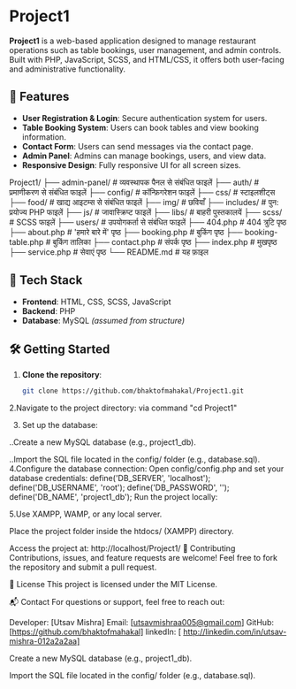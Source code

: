 # Project1

**Project1** is a web-based application designed to manage restaurant operations such as table bookings, user management, and admin controls. Built with PHP, JavaScript, SCSS, and HTML/CSS, it offers both user-facing and administrative functionality.

## 🚀 Features

- **User Registration & Login**: Secure authentication system for users.
- **Table Booking System**: Users can book tables and view booking information.
- **Contact Form**: Users can send messages via the contact page.
- **Admin Panel**: Admins can manage bookings, users, and view data.
- **Responsive Design**: Fully responsive UI for all screen sizes.

Project1/
├── admin-panel/        # व्यवस्थापक पैनल से संबंधित फाइलें
├── auth/               # प्रमाणीकरण से संबंधित फाइलें
├── config/             # कॉन्फ़िगरेशन फाइलें
├── css/                # स्टाइलशीट्स
├── food/               # खाद्य आइटम्स से संबंधित फाइलें
├── img/                # छवियाँ
├── includes/           # पुन: प्रयोज्य PHP फाइलें
├── js/                 # जावास्क्रिप्ट फाइलें
├── libs/               # बाहरी पुस्तकालयें
├── scss/               # SCSS फाइलें
├── users/              # उपयोगकर्ता से संबंधित फाइलें
├── 404.php             # 404 त्रुटि पृष्ठ
├── about.php           # 'हमारे बारे में' पृष्ठ
├── booking.php         # बुकिंग पृष्ठ
├── booking-table.php   # बुकिंग तालिका
├── contact.php         # संपर्क पृष्ठ
├── index.php           # मुखपृष्ठ
├── service.php         # सेवाएं पृष्ठ
└── README.md           # यह फ़ाइल

## 🧰 Tech Stack

- **Frontend**: HTML, CSS, SCSS, JavaScript
- **Backend**: PHP
- **Database**: MySQL *(assumed from structure)*

## 🛠️ Getting Started

1. **Clone the repository**:
   ```bash
   git clone https://github.com/bhaktofmahakal/Project1.git
2.Navigate to the project directory:
 via command "cd Project1"
 
3. Set up the database:

..Create a new MySQL database (e.g., project1_db).

..Import the SQL file located in the config/ folder (e.g., database.sql).
4.Configure the database connection:
Open config/config.php and set your database credentials:
define('DB_SERVER', 'localhost');
define('DB_USERNAME', 'root');
define('DB_PASSWORD', '');
define('DB_NAME', 'project1_db');
Run the project locally:

5.Use XAMPP, WAMP, or any local server.

Place the project folder inside the htdocs/ (XAMPP) directory.

Access the project at: http://localhost/Project1/
🤝 Contributing
Contributions, issues, and feature requests are welcome!
Feel free to fork the repository and submit a pull request.

📄 License
This project is licensed under the MIT License.

📬 Contact
For questions or support, feel free to reach out:

Developer: [Utsav Mishra]
Email: [utsavmishraa005@gmail.com]
GitHub: [https://github.com/bhaktofmahakal]
linkedIn: [ http://linkedin.com/in/utsav-mishra-012a2a2aa]

   

Create a new MySQL database (e.g., project1_db).

Import the SQL file located in the config/ folder (e.g., database.sql).



